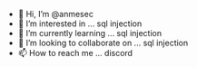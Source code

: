- 👋 Hi, I’m @anmesec
- 👀 I’m interested in ... sql injection
- 🌱 I’m currently learning ... sql injection
- 💞️ I’m looking to collaborate on ... sql injection 
- 📫 How to reach me ... discord 

<!---
anmesec/anmesec is a ✨ special ✨ repository because its `README.md` (this file) appears on your GitHub profile.
You can click the Preview link to take a look at your changes.
--->
